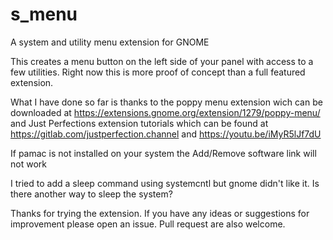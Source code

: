 # s_menu
A system and utility menu extension for GNOME

This creates a menu button on the left side of your panel with access to a few
utilities. Right now this is more proof of concept than a full featured extension.

What I have done so far is thanks to the poppy menu extension wich can be
downloaded at https://extensions.gnome.org/extension/1279/poppy-menu/
and Just Perfections extension tutorials which can be found at
https://gitlab.com/justperfection.channel and https://youtu.be/iMyR5lJf7dU

If pamac is not installed on your system the Add/Remove software link will not
work

I tried to add a sleep command using systemcntl but gnome didn't like it. 
Is there another way to sleep the system?

Thanks for trying the extension. If you have any ideas or suggestions for
improvement please open an issue. Pull request are also welcome.
